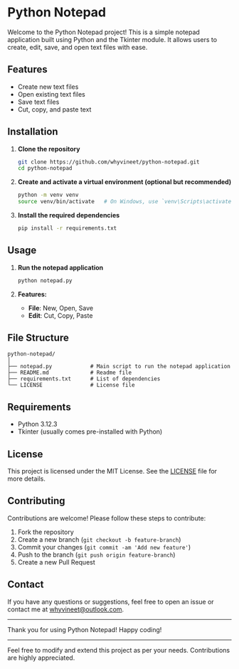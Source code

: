 # Python Notepad

Welcome to the Python Notepad project! This is a simple notepad application built using Python and the Tkinter module. It allows users to create, edit, save, and open text files with ease.

## Features

- Create new text files
- Open existing text files
- Save text files
- Cut, copy, and paste text

## Installation

1. **Clone the repository**

   ```bash
   git clone https://github.com/whyvineet/python-notepad.git
   cd python-notepad
   ```
2. **Create and activate a virtual environment (optional but recommended)**

   ```bash
   python -m venv venv
   source venv/bin/activate   # On Windows, use `venv\Scripts\activate`
   ```
3. **Install the required dependencies**

   ```bash
   pip install -r requirements.txt
   ```

## Usage

1. **Run the notepad application**

   ```bash
   python notepad.py
   ```
2. **Features:**

   - **File**: New, Open, Save
   - **Edit**: Cut, Copy, Paste

## File Structure

```
python-notepad/
│
├── notepad.py            # Main script to run the notepad application
├── README.md             # Readme file
├── requirements.txt      # List of dependencies
└── LICENSE               # License file
```

## Requirements

- Python 3.12.3
- Tkinter (usually comes pre-installed with Python)

## License

This project is licensed under the MIT License. See the [LICENSE](./LICENSE) file for more details.

## Contributing

Contributions are welcome! Please follow these steps to contribute:

1. Fork the repository
2. Create a new branch (`git checkout -b feature-branch`)
3. Commit your changes (`git commit -am 'Add new feature'`)
4. Push to the branch (`git push origin feature-branch`)
5. Create a new Pull Request

## Contact

If you have any questions or suggestions, feel free to open an issue or contact me at whyvineet@outlook.com.

---

Thank you for using Python Notepad! Happy coding!

---

Feel free to modify and extend this project as per your needs. Contributions are highly appreciated.
